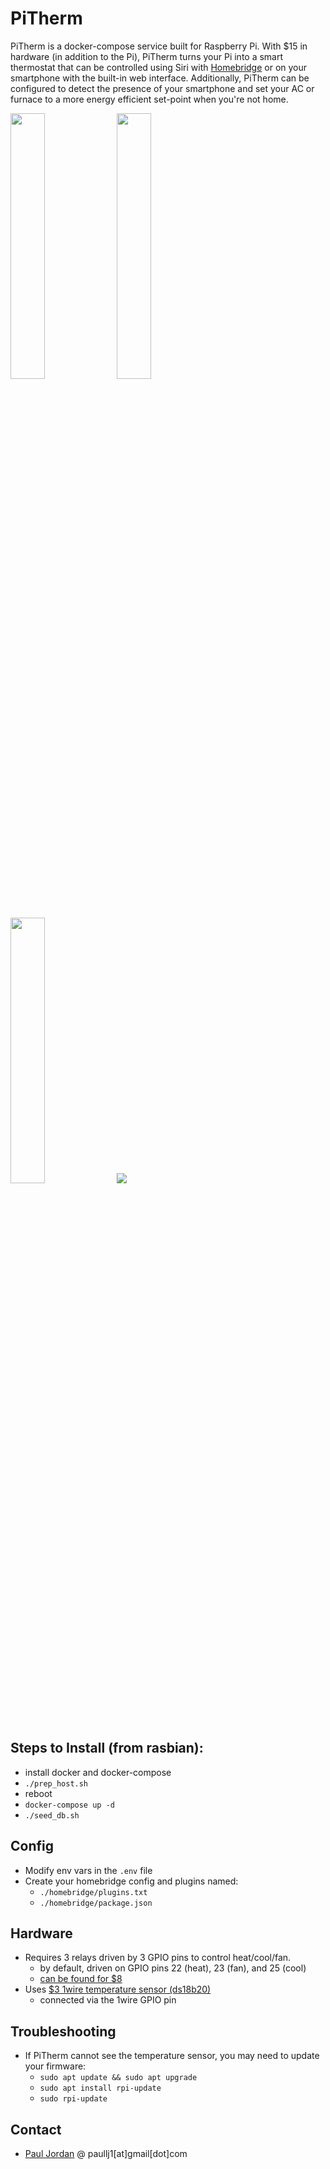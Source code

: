 # PiTherm
PiTherm is a docker-compose service built for Raspberry Pi.  With $15 in hardware (in addition to the Pi), PiTherm turns your Pi into a smart thermostat that can be controlled using Siri with [Homebridge](https://github.com/nfarina/homebridge) or on your smartphone with the built-in web interface.  Additionally, PiTherm can be configured to detect the presence of your smartphone and set your AC or furnace to a more energy efficient set-point when you're not home.

<img src='https://raw.githubusercontent.com/paullj1/PiTherm/master/docs/cool.gif' width='33%'></img>
<img src='https://raw.githubusercontent.com/paullj1/PiTherm/master/docs/heat.gif' width='33%'></img>
<img src='https://raw.githubusercontent.com/paullj1/PiTherm/master/docs/fan.gif' width='33%'></img>
<img src='https://raw.githubusercontent.com/paullj1/PiTherm/master/docs/sync.gif'></img>

Steps to Install (from rasbian):
---
* install docker and docker-compose
* `./prep_host.sh`
* reboot
* `docker-compose up -d`
* `./seed_db.sh`


Config
---
* Modify env vars in the `.env` file
* Create your homebridge config and plugins named:
  * `./homebridge/plugins.txt`
  * `./homebridge/package.json`

Hardware
---
* Requires 3 relays driven by 3 GPIO pins to control heat/cool/fan.
  * by default, driven on GPIO pins 22 (heat), 23 (fan), and 25 (cool)
  * [can be found for $8](https://www.google.com/search?q=4+channel+relay+board)
* Uses [$3 1wire temperature sensor (ds18b20)](https://learn.adafruit.com/adafruits-raspberry-pi-lesson-11-ds18b20-temperature-sensing?view=all)
  * connected via the 1wire GPIO pin

Troubleshooting
---
* If PiTherm cannot see the temperature sensor, you may need to update your firmware:
  * `sudo apt update && sudo apt upgrade`
  * `sudo apt install rpi-update`
  * `sudo rpi-update`

Contact
---
* [Paul Jordan](http://paullj1.com) @ paullj1[at]gmail[dot]com
